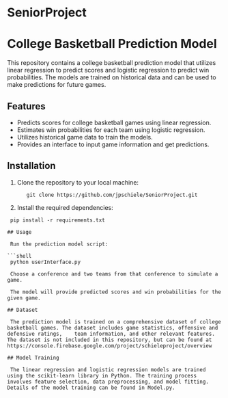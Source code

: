 # SeniorProject
# College Basketball Prediction Model
This repository contains a college basketball prediction model that utilizes linear regression to predict scores and logistic regression to predict win probabilities. The models are trained on historical data and can be used to make predictions for future games.

## Features

- Predicts scores for college basketball games using linear regression.
- Estimates win probabilities for each team using logistic regression.
- Utilizes historical game data to train the models.
- Provides an interface to input game information and get predictions.

## Installation

1. Clone the repository to your local machine:

   ```shell
      git clone https://github.com/jpschiele/SeniorProject.git

2. Install the required dependencies:

 ```shell
  pip install -r requirements.txt

## Usage

  Run the prediction model script:

 ```shell
  python userInterface.py

  Choose a conference and two teams from that conference to simulate a game.

  The model will provide predicted scores and win probabilities for the given game.

## Dataset

  The prediction model is trained on a comprehensive dataset of college basketball games. The dataset includes game statistics, offensive and defensive ratings,    team information, and other relevant features. The dataset is not included in this repository, but can be found at https://console.firebase.google.com/project/schieleproject/overview

## Model Training

  The linear regression and logistic regression models are trained using the scikit-learn library in Python. The training process involves feature selection, data preprocessing, and model fitting. Details of the model training can be found in Model.py.
